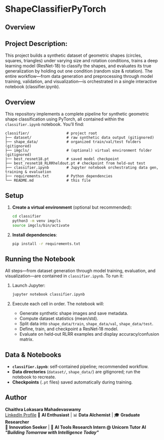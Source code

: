 # ShapeClassifierPyTorch

## Overview

## Project Description:
This project builds a synthetic dataset of geometric shapes (circles, squares, triangles) under varying size and rotation conditions, trains a deep learning model (ResNet-18) to classify the shapes, and evaluates its true generalization by holding out one condition (random size & rotation). The entire workflow—from data generation and preprocessing through model training, validation, and visualization—is orchestrated in a single interactive notebook (classifier.ipynb).

## Overview

This repository implements a complete pipeline for synthetic geometric shape classification using PyTorch, all contained within the `classifier.ipynb` notebook. You’ll find:

```
classifier/                 # project root
├── dataset/                # raw synthetic data output (gitignored)
├── shape_data/             # organized train/val/test folders (gitignored)
├── imgcls/                 # (optional) virtual environment folder (gitignored)
├── best_resnet18.pt        # saved model checkpoint
├── best_resnet18_RLRRheldout.pt # checkpoint from held-out test
├── classifier.ipynb        # Jupyter notebook orchestrating data gen, training & evaluation
├── requirements.txt        # Python dependencies
└── README.md               # this file
```

## Setup

1. **Create a virtual environment** (optional but recommended):

   ```bash
   cd classifier
   python3 -m venv imgcls
   source imgcls/bin/activate
   ```

2. **Install dependencies**:

   ```bash
   pip install -r requirements.txt
   ```

## Running the Notebook

All steps—from dataset generation through model training, evaluation, and visualization—are contained in `classifier.ipynb`. To run it:

1. Launch Jupyter:

   ```bash
   jupyter notebook classifier.ipynb
   ```
2. Execute each cell in order. The notebook will:

   * Generate synthetic shape images and save metadata.
   * Compute dataset statistics (mean/std).
   * Split data into `shape_data/train`, `shape_data/val`, `shape_data/test`.
   * Define, train, and checkpoint a ResNet‑18 model.
   * Evaluate on held‑out RLRR examples and display accuracy/confusion matrix.

## Data & Notebooks

* **`classifier.ipynb`**: self‑contained pipeline; recommended workflow.
* **Data directories** (`dataset/`, `shape_data/`) are gitignored; run the notebook to recreate.
* **Checkpoints** (`.pt` files) saved automatically during training.



## Author

**Chaithra Lokasara Mahadevaswamy**  
[LinkedIn Profile](https://www.linkedin.com/in/chaithra-lokasara-mahadevaswamy-5bb076214/) 
🧠 **AI Enthusiast** | 📊 **Data Alchemist** | 🎓 **Graduate Researcher**  
🚀 **Innovation Seeker** | 🌟 **AI Tools Research Intern @ Unicorn Tutor AI**  
**_"Building Tomorrow with Intelligence Today"_**
